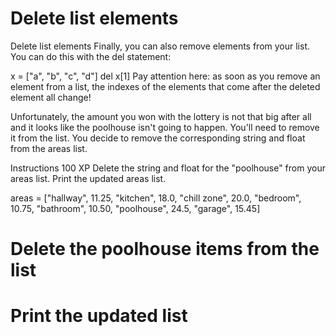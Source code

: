 # Delete list elements

Delete list elements
Finally, you can also remove elements from your list. You can do this with the del statement:

x = ["a", "b", "c", "d"]
del x[1]
Pay attention here: as soon as you remove an element from a list, the indexes of the elements that come after the deleted element all change!

Unfortunately, the amount you won with the lottery is not that big after all and it looks like the poolhouse isn't going to happen. You'll need to remove it from the list. You decide to remove the corresponding string and float from the areas list.

Instructions
100 XP
Delete the string and float for the "poolhouse" from your areas list.
Print the updated areas list.

areas = ["hallway", 11.25, "kitchen", 18.0,
        "chill zone", 20.0, "bedroom", 10.75,
         "bathroom", 10.50, "poolhouse", 24.5,
         "garage", 15.45]

# Delete the poolhouse items from the list


# Print the updated list
